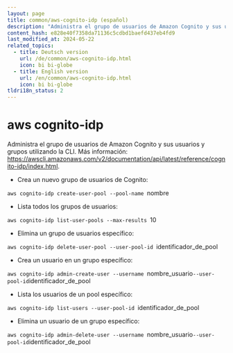 ```yaml
---
layout: page
title: common/aws-cognito-idp (español)
description: "Administra el grupo de usuarios de Amazon Cognito y sus usuarios y grupos utilizando la CLI."
content_hash: e828e40f7358da71136c5cdbd1baefd437eb4fd9
last_modified_at: 2024-05-22
related_topics:
  - title: Deutsch version
    url: /de/common/aws-cognito-idp.html
    icon: bi bi-globe
  - title: English version
    url: /en/common/aws-cognito-idp.html
    icon: bi bi-globe
tldri18n_status: 2
---
```

# aws cognito-idp

Administra el grupo de usuarios de Amazon Cognito y sus usuarios y grupos utilizando la CLI.
Más información: <https://awscli.amazonaws.com/v2/documentation/api/latest/reference/cognito-idp/index.html>.

- Crea un nuevo grupo de usuarios de Cognito:

`aws cognito-idp create-user-pool --pool-name `<span class="tldr-var badge badge-pill bg-dark-lm bg-white-dm text-white-lm text-dark-dm font-weight-bold">nombre</span>

- Lista todos los grupos de usuarios:

`aws cognito-idp list-user-pools --max-results `<span class="tldr-var badge badge-pill bg-dark-lm bg-white-dm text-white-lm text-dark-dm font-weight-bold">10</span>

- Elimina un grupo de usuarios específico:

`aws cognito-idp delete-user-pool --user-pool-id `<span class="tldr-var badge badge-pill bg-dark-lm bg-white-dm text-white-lm text-dark-dm font-weight-bold">identificador_de_pool</span>

- Crea un usuario en un grupo específico:

`aws cognito-idp admin-create-user --username `<span class="tldr-var badge badge-pill bg-dark-lm bg-white-dm text-white-lm text-dark-dm font-weight-bold">nombre_usuario</span>` --user-pool-id `<span class="tldr-var badge badge-pill bg-dark-lm bg-white-dm text-white-lm text-dark-dm font-weight-bold">identificador_de_pool</span>

- Lista los usuarios de un pool específico:

`aws cognito-idp list-users --user-pool-id `<span class="tldr-var badge badge-pill bg-dark-lm bg-white-dm text-white-lm text-dark-dm font-weight-bold">identificador_de_pool</span>

- Elimina un usuario de un grupo específico:

`aws cognito-idp admin-delete-user --username `<span class="tldr-var badge badge-pill bg-dark-lm bg-white-dm text-white-lm text-dark-dm font-weight-bold">nombre_usuario</span>` --user-pool-id `<span class="tldr-var badge badge-pill bg-dark-lm bg-white-dm text-white-lm text-dark-dm font-weight-bold">identificador_de_pool</span>
